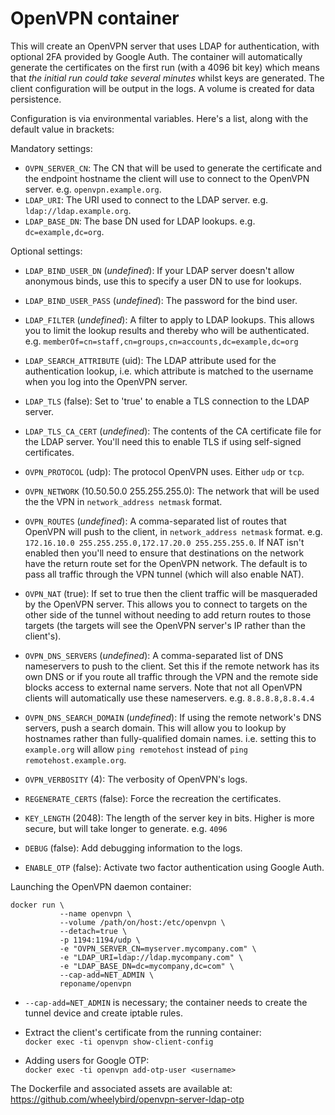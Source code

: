 OpenVPN container
=================

This will create an OpenVPN server that uses LDAP for authentication, with optional 2FA provided by Google Auth.
The container will automatically generate the certificates on the first run (with a 4096 bit key) which means that *the initial run could take several minutes* whilst keys are generated.  The client configuration will be output in the logs.
A volume is created for data persistence.

Configuration is via environmental variables.  Here's a list, along with the default value in brackets:

Mandatory settings:

 * `OVPN_SERVER_CN`:  The CN that will be used to generate the certificate and the endpoint hostname the client will use to connect to the OpenVPN server. e.g. `openvpn.example.org`.
 * `LDAP_URI`: The URI used to connect to the LDAP server.  e.g. `ldap://ldap.example.org`.
 * `LDAP_BASE_DN`: The base DN used for LDAP lookups. e.g. `dc=example,dc=org`.


Optional settings:

 * `LDAP_BIND_USER_DN` (_undefined_):  If your LDAP server doesn't allow anonymous binds, use this to specify a user DN to use for lookups.
 * `LDAP_BIND_USER_PASS` (_undefined_): The password for the bind user.
 * `LDAP_FILTER` (_undefined_): A filter to apply to LDAP lookups.  This allows you to limit the lookup results and thereby who will be authenticated.  e.g. `memberOf=cn=staff,cn=groups,cn=accounts,dc=example,dc=org`
 * `LDAP_SEARCH_ATTRIBUTE` (uid):  The LDAP attribute used for the authentication lookup, i.e. which attribute is matched to the username when you log into the OpenVPN server.
 * `LDAP_TLS` (false):  Set to 'true' to enable a TLS connection to the LDAP server.
 * `LDAP_TLS_CA_CERT` (_undefined_): The contents of the CA certificate file for the LDAP server.  You'll need this to enable TLS if using self-signed certificates.
 
 * `OVPN_PROTOCOL` (udp):  The protocol OpenVPN uses.  Either `udp` or `tcp`.
 * `OVPN_NETWORK` (10.50.50.0 255.255.255.0):  The network that will be used the the VPN in `network_address netmask` format.
 * `OVPN_ROUTES` (_undefined_):  A comma-separated list of routes that OpenVPN will push to the client, in `network_address netmask` format.  e.g. `172.16.10.0 255.255.255.0,172.17.20.0 255.255.255.0`.  If NAT isn't enabled then you'll need to ensure that destinations on the network have the return route set for the OpenVPN network.  The default is to pass all traffic through the VPN tunnel (which will also enable NAT).
 * `OVPN_NAT` (true):  If set to true then the client traffic will be masqueraded by the OpenVPN server.  This allows you to connect to targets on the other side of the tunnel without needing to add return routes to those targets (the targets will see the OpenVPN server's IP rather than the client's).
 * `OVPN_DNS_SERVERS` (_undefined_):  A comma-separated list of DNS nameservers to push to the client.  Set this if the remote network has its own DNS or if you route all traffic through the VPN and the remote side blocks access to external name servers.  Note that not all OpenVPN clients will automatically use these nameservers.  e.g. `8.8.8.8,8.8.4.4`
 * `OVPN_DNS_SEARCH_DOMAIN` (_undefined_):  If using the remote network's DNS servers, push a search domain.  This will allow you to lookup by hostnames rather than fully-qualified domain names.  i.e. setting this to `example.org` will allow `ping remotehost` instead of `ping remotehost.example.org`.
 * `OVPN_VERBOSITY` (4):  The verbosity of OpenVPN's logs.

 * `REGENERATE_CERTS` (false):  Force the recreation the certificates.
 * `KEY_LENGTH` (2048):  The length of the server key in bits.  Higher is more secure, but will take longer to generate.  e.g. `4096`
 * `DEBUG` (false):  Add debugging information to the logs.
 * `ENABLE_OTP` (false):  Activate two factor authentication using Google Auth.



Launching the OpenVPN daemon container:  
```
docker run \
           --name openvpn \
           --volume /path/on/host:/etc/openvpn \
           --detach=true \
           -p 1194:1194/udp \
           -e "OVPN_SERVER_CN=myserver.mycompany.com" \
           -e "LDAP_URI=ldap://ldap.mycompany.com" \
           -e "LDAP_BASE_DN=dc=mycompany,dc=com" \
           --cap-add=NET_ADMIN \
           reponame/openvpn
```


* `--cap-add=NET_ADMIN` is necessary; the container needs to create the tunnel device and create iptable rules.

* Extract the client's certificate from the running container:  
`docker exec -ti openvpn show-client-config`

* Adding users for Google OTP:  
`docker exec -ti openvpn add-otp-user <username>` 


The Dockerfile and associated assets are available at:
https://github.com/wheelybird/openvpn-server-ldap-otp
